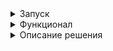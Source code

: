 <details><summary>Запуск</summary>
Для того, чтобы запустить необходимо проделать следующие шаги, установите Git Bash: https://git-scm.com

1. Склонируйте репозиторий

```shell
git clone https://github.com/maksim25y/CaseTask.git
```

2. Скачайте и установите Docker

Скачать и найти инструкцию по установке вы можете на официальном сайте [Docker](https://www.docker.com)

3. Запустите приложение в Docker

Для этого запустите Docker, откройте терминал и перейдите в папку репозитория

```shell
cd CaseTask
```
Далее введите команду

```shell
docker-compose up
```
Готово! Сервер запущен.
Протестировать работу API можно в Postman по ссылке: localhost:8080

Чтобы остановить работу контейнеров, в терминале, откуда вы запускали docker-compose нажмите Ctrl+C (Control + C для Mac)
</details>
<details><summary>Функционал</summary>
Создание файла с корректными данными:

![image](https://github.com/user-attachments/assets/86022100-b244-42d1-ad50-5f586ad3c1c0)

Создание файла с некорректной датой:

![image](https://github.com/user-attachments/assets/a238beee-2974-4472-812f-0e086a43a074)

Создание файла с base64, который некорректен:

![image](https://github.com/user-attachments/assets/bf067b16-551d-4914-9427-4b3cd12e5db2)

Получение файла по существующему Id:

![image](https://github.com/user-attachments/assets/96544b45-f890-4157-9b57-05eaedb590f4)

Получение файла по несуществуеющему Id:

![image](https://github.com/user-attachments/assets/aa2ac678-366a-46f1-8d2c-4ccdc1585c91)

Получение всех файлов:

![image](https://github.com/user-attachments/assets/a40642d9-040e-428c-b437-e228b7503440)

Получение всех файлов с сортировкой по дате создания:

![image](https://github.com/user-attachments/assets/5f25bd0f-bc5b-46a2-a93e-10d9ebf909cc)

Получение всех файлов с пагинацией и без сортировки:

![image](https://github.com/user-attachments/assets/97603942-cf8d-4292-8470-ce536597ee5f)

![image](https://github.com/user-attachments/assets/57ee33fc-8248-4d9a-bb55-c596bd229a4f)

Получение всех файлов с пагинацией и c сортировкой:

![image](https://github.com/user-attachments/assets/123c6699-7a67-4f5d-aef0-162daa5b76af)

![image](https://github.com/user-attachments/assets/227b652b-3e39-4557-bd5b-fbbf5e051851)

</details>
<details><summary>Описание решения</summary>
Используемые технологии: Spring Boot, Spring Data JPA, Flyway, Docker, PostgreSQL, JUnit.

Был добавлен Dockerfile для сборки приложения:
  
![image](https://github.com/user-attachments/assets/928dc727-d18b-484a-bd15-61c1365e4f13)

Был добавлен docker-compose.yaml для запука приложения в контейнере. В нём же происходит создание БД. Чтение данных (Пароль к БД, Логин к БД и др) идёт из файла .env.docker.

![image](https://github.com/user-attachments/assets/4d597665-cddf-4232-af16-eb640382330d)

#### Переменные окружения в .env

Описание:
1. POSTGRES_USER - логин для БД
2. POSTGRES_PASSWORD - пароль для БД
3. SPRING_DATASOURCE_URL - адрес БД
4. SPRING_DATASOURCE_USERNAME - логин для БД, но для Spring
5. SPRING_DATASOURCE_PASSWORD - пароль для БД, но для Spring

С помощью Flyway была добавлена миграция:

![image](https://github.com/user-attachments/assets/0fdcdce5-73a8-41a1-88e1-9eac492b476f)

Была создана модель файла для сохранения в БД:

![image](https://github.com/user-attachments/assets/c28bad18-dd0f-441d-af03-2342d4657274)

Был создан репозиторий для выполнения операция с использованием JPA. 
В том числе был добавлен метод для получения файлов с сортировкой по дате создания:

![image](https://github.com/user-attachments/assets/97a2d0d3-c7e7-4eeb-8471-7bebba7f2442)

Был создан FileDTO. Объект, который передаётся в JSON:

![image](https://github.com/user-attachments/assets/9384c919-51b9-4551-b2eb-eeba206bd7d6)

Был добавлен FileService. Данный класс связывает JPA с контроллером. 
Был добавлен метод для сохранения файла в БД. Добавлена обработка исключений на случай, если некорректна дата или файл в base64:

![image](https://github.com/user-attachments/assets/67e61cee-fb0f-4abd-912b-c2c2b70f9569)

Был добавлен метод конвертации файла из base64 в набор байтов:

![image](https://github.com/user-attachments/assets/bb64fc27-b2c1-4a70-a7f2-16408776b4c5)

Был добавлен метод для конвертации набора байтов в base64:

![image](https://github.com/user-attachments/assets/d9f49125-822c-4a1a-982c-67f08107a169)

Добавлен метод для получения файла по id:

![image](https://github.com/user-attachments/assets/9f412026-f1d6-4457-8457-734f58552f12)

Добавлен метод для перевода FileModel в FileDTO:

![image](https://github.com/user-attachments/assets/f817ebb2-8e48-4b22-83e4-a911aa23fbc6)

Добавлен метод для получения файлов с сортировкой по дате создания:

![image](https://github.com/user-attachments/assets/d5a3b7e2-9999-473d-a8bd-41905a22dc87)

Добавлен метод для получения файлов с пагинацией и сортировкой по дате:

![image](https://github.com/user-attachments/assets/d73aaa09-1156-42e9-9e0f-3008ed02991f)

Создан контроллер для обработки запросов.
Обработчик POST запросов для создания файла:

![image](https://github.com/user-attachments/assets/903306b2-7b02-4f95-8379-695ebf10a5b7)

Обработчик GET запросов на получение файла по его ID:

![image](https://github.com/user-attachments/assets/e3f1e517-d269-4dbc-b8d7-f6ebd2ced80c)

Обработчик GET запросов на получение всех файлов (с сортировкой, пагинацией):

![image](https://github.com/user-attachments/assets/3e09e3ec-42e3-49d3-9686-4473e5db6b93)


</details>
